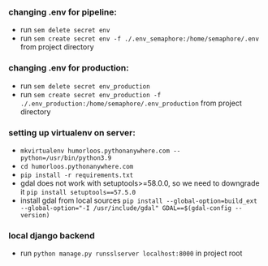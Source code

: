 ### changing .env for pipeline:

- run `sem delete secret env`
- run `sem create secret env -f ./.env_semaphore:/home/semaphore/.env` from project directory

### changing .env for production:

- run `sem delete secret env_production`
- run `sem create secret env_production -f ./.env_production:/home/semaphore/.env_production` from project directory

### setting up virtualenv on server:
- `mkvirtualenv humorloos.pythonanywhere.com --python=/usr/bin/python3.9`
- `cd humorloos.pythonanywhere.com`
- `pip install -r requirements.txt`
- gdal does not work with setuptools>=58.0.0, so we need to downgrade it `pip install setuptools==57.5.0`
- install gdal from local sources
`pip install --global-option=build_ext --global-option="-I /usr/include/gdal" GDAL==$(gdal-config --version)`

### local django backend
- run `python manage.py runsslserver localhost:8000` in project root
